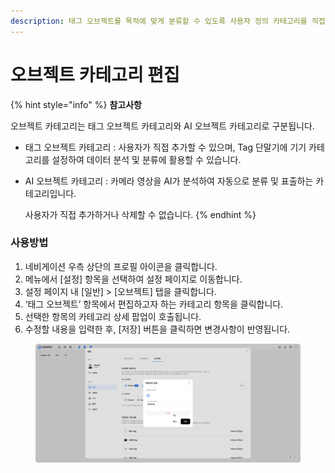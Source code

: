 ```yaml
---
description: 태그 오브젝트를 목적에 맞게 분류할 수 있도록 사용자 정의 카테고리를 직접 추가할 수 있는 기능입니다.
---
```


# 오브젝트 카테고리 편집

{% hint style="info" %}
**참고사항**

오브젝트 카테고리는 태그 오브젝트 카테고리와 AI 오브젝트 카테고리로 구분됩니다.

* 태그 오브젝트 카테고리 : 사용자가 직접 추가할 수 있으며, Tag 단말기에 기기 카테고리를 설정하여 데이터 분석 및 분류에 활용할 수 있습니다.
*   AI 오브젝트 카테고리 : 카메라 영상을 AI가 분석하여 자동으로 분류 및 표출하는 카테고리입니다.

    사용자가 직접 추가하거나 삭제할 수 없습니다.
{% endhint %}

### 사용방법

1. 네비게이션 우측 상단의 프로필 아이콘을 클릭합니다.
2. 메뉴에서 \[설정] 항목을 선택하여 설정 페이지로 이동합니다.
3. 설정 페이지 내 \[일반] > \[오브젝트] 탭을 클릭합니다.
4. ‘태그 오브젝트’ 항목에서 편집하고자 하는 카테고리 항목을 클릭합니다.
5. 선택한 항목의 카테고리 상세 팝업이 호출됩니다.
6. 수정할 내용을 입력한 후, \[저장] 버튼을 클릭하면 변경사항이 반영됩니다.

<figure><img src="../../../.gitbook/assets/object category - 2.png" alt=""><figcaption></figcaption></figure>
